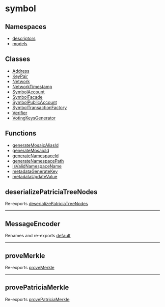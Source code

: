 # symbol

## Namespaces

- [descriptors](namespaces/descriptors/README.md)
- [models](namespaces/models/README.md)

## Classes

- [Address](classes/Address.md)
- [KeyPair](classes/KeyPair.md)
- [Network](classes/Network.md)
- [NetworkTimestamp](classes/NetworkTimestamp.md)
- [SymbolAccount](classes/SymbolAccount.md)
- [SymbolFacade](classes/SymbolFacade.md)
- [SymbolPublicAccount](classes/SymbolPublicAccount.md)
- [SymbolTransactionFactory](classes/SymbolTransactionFactory.md)
- [Verifier](classes/Verifier.md)
- [VotingKeysGenerator](classes/VotingKeysGenerator.md)

## Functions

- [generateMosaicAliasId](functions/generateMosaicAliasId.md)
- [generateMosaicId](functions/generateMosaicId.md)
- [generateNamespaceId](functions/generateNamespaceId.md)
- [generateNamespacePath](functions/generateNamespacePath.md)
- [isValidNamespaceName](functions/isValidNamespaceName.md)
- [metadataGenerateKey](functions/metadataGenerateKey.md)
- [metadataUpdateValue](functions/metadataUpdateValue.md)

## deserializePatriciaTreeNodes

Re-exports [deserializePatriciaTreeNodes](merkle/functions/deserializePatriciaTreeNodes.md)

***

## MessageEncoder

Renames and re-exports [default](MessageEncoder/classes/default.md)

***

## proveMerkle

Re-exports [proveMerkle](merkle/functions/proveMerkle.md)

***

## provePatriciaMerkle

Re-exports [provePatriciaMerkle](merkle/functions/provePatriciaMerkle.md)
